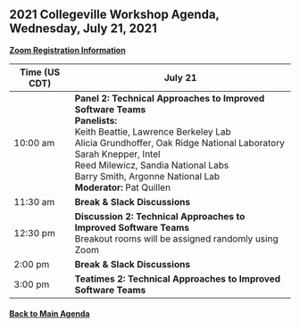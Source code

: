 
## 2021 Collegeville Workshop Agenda, Wednesday, July 21, 2021

[**Zoom Registration Information**](https://csbsju.zoom.us/meeting/register/tJwtceqprD0oG9DXfkUQ-OgLF0XvTl-Sr2Ty)

| **Time (US CDT)**| **July 21** |
|---|---|
| 10:00 am | **Panel 2: Technical Approaches to Improved Software Teams** <br> **Panelists:** <br> Keith Beattie, Lawrence Berkeley Lab<br> Alicia Grundhoffer, Oak Ridge National Laboratory <br> Sarah Knepper, Intel <br> Reed Milewicz, Sandia National Labs <br> Barry Smith, Argonne National Lab <br> **Moderator:** Pat Quillen |
| 11:30 am | **Break & Slack Discussions** |
| 12:30 pm | **Discussion 2: Technical Approaches to Improved Software Teams** <br> Breakout rooms will be assigned randomly using Zoom |
| 2:00 pm | **Break & Slack Discussions** |
| 3:00 pm | **Teatimes 2: Technical Approaches to Improved Software Teams** |

#### [Back to Main Agenda](Agenda.md)
